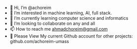 - 👋 Hi, I’m @achoreim
- 👀 I’m interested in machine learning, AI, full stack.
- 🌱 I’m currently learning computer science and informatics
- 💞️ I’m looking to collaborate on any and all
- 📫 How to reach me ahmadchoreim@gmail.com
- 👀 Please View My current Github account for other projects: github.com/achoreim-umass

<!---
achoreim/achoreim is a ✨ special ✨ repository because its `README.md` (this file) appears on your GitHub profile.
You can click the Preview link to take a look at your changes.
--->
